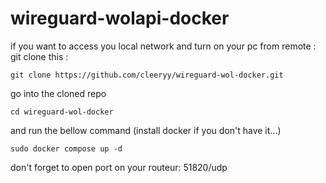 # wireguard-wolapi-docker
if you want to access you local network and turn on your pc from remote :
git clone this :

```
git clone https://github.com/cleeryy/wireguard-wol-docker.git
```
go into the cloned repo
```
cd wireguard-wol-docker
```
and run the bellow command (install docker if you don't have it...)
```
sudo docker compose up -d
```

don't forget to open port on your routeur: 51820/udp

